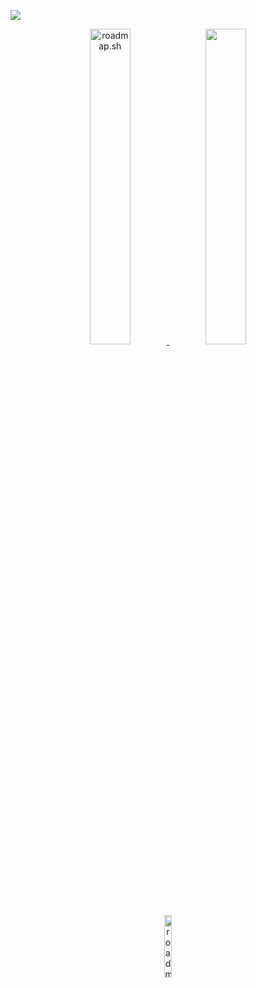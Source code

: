 <a href="https://biodrop.io/eddiejaoude" target="_blank"><img src="https://github.com/farunurisonmez/farunurisonmez/blob/main/assets/banners/banner.jpg"/></a>

<p align="center">
  <a href="#">
    <img width="36%" src="https://api.roadmap.sh/v1-badge/tall/65300491b5d7a4eb01de02a1?variant=dark&roadmaps=backend%2Cfrontend%2Cqa%2Cai-data-scientist" alt="roadmap.sh"/>
  </a>
  <a href="#">
    <img width="36%" src="https://github-readme-stats.vercel.app/api/top-langs/?username=farunurisonmez&layout=donut-vertical&theme=tokyonight"/>
  </a>
</p>
<p align="center">
</p>
<p align="center">
  <a href="https://roadmap.sh">
    <img width="16%" src="https://github.com/farunurisonmez/farunurisonmez/blob/main/assets/logos/ts-lettermark-blue.svg" alt="roadmap.sh"/>
  </a>
</p>
